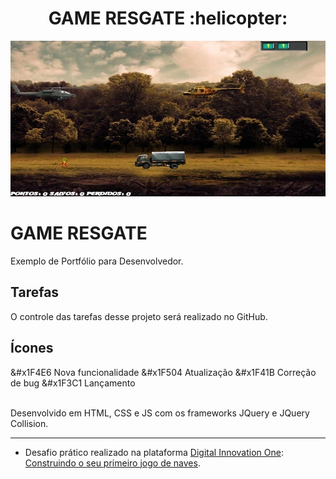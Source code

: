 <h1 align="center">GAME RESGATE  :helicopter:</h5>

<p align="center">
  <a href="https://github.com/ednaldosdl/Game_Resgate" target="_blank">
    <img src="/img/capa.jpg" alt="Portfolio"/>
  </a>

#   GAME RESGATE
  Exemplo de Portfólio para Desenvolvedor.

##  Tarefas
  O controle das tarefas desse projeto será realizado no GitHub.

##  Ícones
  &#x1F4E6 Nova funcionalidade
  &#x1F504 Atualização
  &#x1F41B Correção de bug
  &#x1F3C1 Lançamento

  <br/>
  Desenvolvido em HTML, CSS e JS com os frameworks JQuery e JQuery Collision.
</p>
<hr/>

- Desafio prático realizado na plataforma [Digital Innovation One](https://web.digitalinnovation.one/home "Digital Innovation One"): [Construindo o seu primeiro jogo de naves](https://web.digitalinnovation.one/lab/construindo-o-seu-primeiro-jogo-de-naves/learning/9b0a44f2-ba17-49fc-ab1e-8658bd5861c7").
